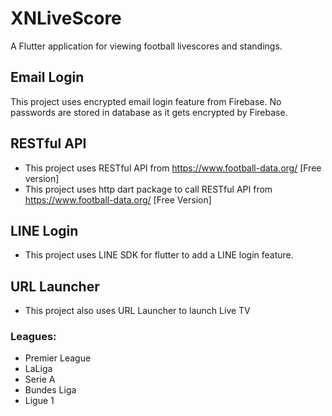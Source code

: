 # XNLiveScore

A Flutter application for viewing football livescores and standings.

## Email Login

This project uses encrypted email login feature from Firebase. No passwords are stored in database as it gets encrypted by Firebase.

## RESTful API
- This project uses RESTful API from https://www.football-data.org/ [Free version]
- This project uses http dart package to call RESTful API from https://www.football-data.org/ [Free Version]

## LINE Login
- This project uses LINE SDK for flutter to add a LINE login feature.

## URL Launcher
- This project also uses URL Launcher to launch Live TV

### Leagues:
- Premier League
- LaLiga
- Serie A
- Bundes Liga
- Ligue 1
